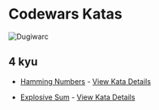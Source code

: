 <!-- @format -->

# Codewars Katas

![Dugiwarc](https://www.codewars.com/users/dugiwarc/badges/large)

## 4 kyu

- [Hamming Numbers](./HammingNumbers/index.js) - [View Kata Details](https://www.codewars.com/kata/526d84b98f428f14a60008da/)

- [Explosive Sum](./ExplosiveSum/index.js) - [View Kata Details](https://www.codewars.com/kata/52ec24228a515e620b0005ef/train/javascript)
